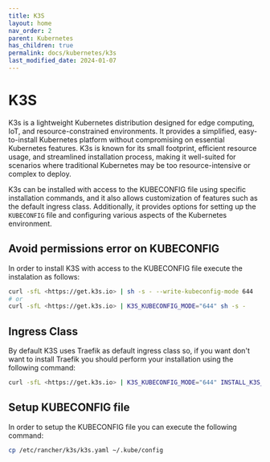 ```yaml
---
title: K3S
layout: home
nav_order: 2
parent: Kubernetes
has_children: true
permalink: docs/kubernetes/k3s
last_modified_date: 2024-01-07
---
```


# K3S

K3s is a lightweight Kubernetes distribution designed for edge computing, IoT, and resource-constrained environments. It provides a simplified, easy-to-install Kubernetes platform without compromising on essential Kubernetes features. K3s is known for its small footprint, efficient resource usage, and streamlined installation process, making it well-suited for scenarios where traditional Kubernetes may be too resource-intensive or complex to deploy.

K3s can be installed with access to the KUBECONFIG file using specific installation commands, and it also allows customization of features such as the default ingress class. Additionally, it provides options for setting up the `KUBECONFIG` file and configuring various aspects of the Kubernetes environment.


## Avoid permissions error on KUBECONFIG

In order to install K3S with access to the KUBECONFIG file execute the instalation as follows:

```bash
curl -sfL <https://get.k3s.io> | sh -s - --write-kubeconfig-mode 644
# or
curl -sfL <https://get.k3s.io> | K3S_KUBECONFIG_MODE="644" sh -s -
```

## Ingress Class

By default K3S uses Traefik as default ingress class so, if you want don't want to install Traefik you should perform your installation using the following command:

```bash
curl -sfL <https://get.k3s.io> | K3S_KUBECONFIG_MODE="644" INSTALL_K3S_VERSION="v1.22.17+k3s1" INSTALL_K3S_EXEC="--disable=traefik" sh -s -
```

## Setup KUBECONFIG file

In order to setup the KUBECONFIG file you can execute the following command:

```bash
cp /etc/rancher/k3s/k3s.yaml ~/.kube/config
```
